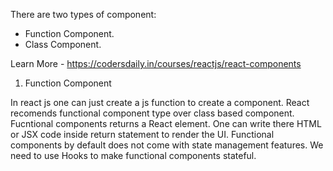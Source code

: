 There are two types of component:

- Function Component.
- Class Component.

Learn More - https://codersdaily.in/courses/reactjs/react-components

1. Function Component

In react js one can just create a js function to create a component.
React recomends functional component type over class based component.
Fucntional components returns a React element.
One can write there HTML or JSX code inside return statement to render the UI.
Functional components by default does not come with state management features.
We need to use Hooks to make functional components stateful.
